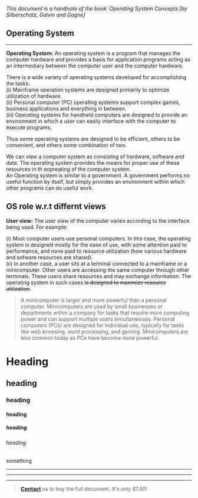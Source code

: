 *This document is a handnote of the book: Operating System Concepts [by Silberschatz, Galvin and Gagne]*

## Operating System
---

**Operating System:** An operating system is a program that manages the computer hardware and provides a basis for application programs acting as an intermediary between the computer user and the computer hardware.

There is a wide variety of operating systems developed for accomplishing the tasks:  
(i) Mainframe operation systems are designed primarily to optimize utilization of hardware.  
(ii) Personal computer (PC) operating systems support complex games, business applications and everything in between.  
(iii) Operating systems for handheld computers are designed to provide an environment in which a user can easily interface with the computer to execute programs.

Thus some operating systems are designed to be efficient, others to be convenient, and others some combination of two.

We can view a computer system as consisting of hardware, software and data. The operating system provides the means for proper use of these resources in th eopreating of the computer system.  
An Operating system is similar to a government. A government performs no useful function by itself, but simply provides an environment within which other programs can do useful work.

## OS role w.r.t differnt views

**User view:** The user view of the computer varies according to the interface being used. For example:

(i) Most computer users use personal computers. In this case, the operating system is designed mostly for the ease of use, with some attention paid to performance, and none paid to resource utilization (how various hardware and sofware resources are shared).  
(ii) In another case, a user sits at a terminal connected to a mainframe or a minicomputer. Other users are accessing the same computer through other terminals. These users share resources and may exchange information. The operating system in such cases ~~is designed to maximize resource utilization~~.


> A minicomputer is larger and more powerful than a personal computer. Minicomputers are used by small businesses or departments within a company for tasks that require more computing power and can support multiple users simultaneously. Personal computers (PCs) are designed for individual use, typically for tasks like web browsing, word processing, and gaming. Minicomputers are less common today as PCs have become more powerful.  

# Heading  
## heading  
### heading  
#### heading  
##### heading  
###### heading  

something


---
---
---

> [**Contact**](https://tawk.to/chat/66893d23eaf3bd8d4d18d232/1i241dlbj) us to buy the full document. *It's only $1.50!*